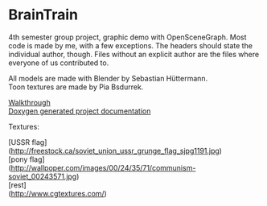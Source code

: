 # BrainTrain
4th semester group project, graphic demo with OpenSceneGraph.
Most code is made by me, with a few exceptions.
The headers should state the individual author, though.
Files without an explicit author are the files where everyone of us contributed to.

All models are made with Blender by Sebastian Hüttermann.  
Toon textures are made by Pia Bsdurrek.


[Walkthrough](https://www.youtube.com/watch?v=Kck9t5S-lnk)  
[Doxygen generated project documentation](http://goost.github.io/BrainTrain/)  

Textures:

[USSR flag]  
(http://freestock.ca/soviet_union_ussr_grunge_flag_sjpg1191.jpg)  
[pony flag]  
(http://wallpoper.com/images/00/24/35/71/communism-soviet_00243571.jpg)  
[rest]  
(http://www.cgtextures.com/) 

